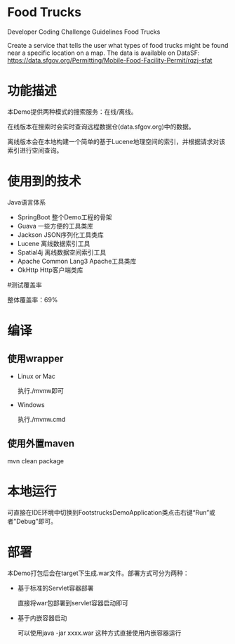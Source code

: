 # Food Trucks
Developer Coding Challenge Guidelines
Food Trucks

Create a service that tells the user what types of food trucks might be found near a specific location on a map.
The data is available on DataSF:  https://data.sfgov.org/Permitting/Mobile-Food-Facility-Permit/rqzj-sfat

# 功能描述

本Demo提供两种模式的搜索服务：在线/离线。

在线版本在搜索时会实时查询远程数据仓(data.sfgov.org)中的数据。

离线版本会在本地构建一个简单的基于Lucene地理空间的索引，并根据请求对该索引进行空间查询。

# 使用到的技术

Java语言体系
- SpringBoot                        整个Demo工程的骨架
- Guava                             一些方便的工具类库
- Jackson                           JSON序列化工具类库
- Lucene                            离线数据索引工具
- Spatial4j                         离线数据空间索引工具
- Apache Common Lang3               Apache工具类库
- OkHttp                            Http客户端类库

#测试覆盖率

整体覆盖率：69%

# 编译

## 使用wrapper

- Linux or Mac  

  执行./mvnw即可

- Windows

  执行./mvnw.cmd

## 使用外置maven

mvn clean package

# 本地运行

可直接在IDE环境中切换到FootstrucksDemoApplication类点击右键“Run”或者"Debug"即可。

# 部署

本Demo打包后会在target下生成.war文件。部署方式可分为两种：

- 基于标准的Servlet容器部署
  
  直接将war包部署到servlet容器启动即可

- 基于内嵌容器启动

  可以使用java -jar xxxx.war 这种方式直接使用内嵌容器运行
